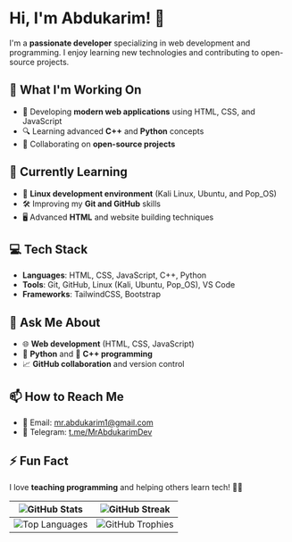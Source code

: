 # Hi, I'm Abdukarim! 👋

I'm a **passionate developer** specializing in web development and programming. I enjoy learning new technologies and contributing to open-source projects.

## 🔭 What I'm Working On
- 🚀 Developing **modern web applications** using HTML, CSS, and JavaScript
- 🔍 Learning advanced **C++** and **Python** concepts
- 🤝 Collaborating on **open-source projects**

## 🌱 Currently Learning
- 🐧 **Linux development environment** (Kali Linux, Ubuntu, and Pop_OS)
- 🛠 Improving my **Git and GitHub** skills
- 🖥 Advanced **HTML** and website building techniques

## 💻 Tech Stack
- **Languages**: HTML, CSS, JavaScript, C++, Python
- **Tools**: Git, GitHub, Linux (Kali, Ubuntu, Pop_OS), VS Code
- **Frameworks**: TailwindCSS, Bootstrap

## 💬 Ask Me About
- 🌐 **Web development** (HTML, CSS, JavaScript)
- 🐍 **Python** and 🧩 **C++ programming**
- 📈 **GitHub collaboration** and version control

## 📫 How to Reach Me
- 📧 Email: [mr.abdukarim1@gmail.com](mailto:mr.abdukarim1@gmail.com)
- 💬 Telegram: [t.me/MrAbdukarimDev](https://t.me/MrAbdukarimDev)

## ⚡ Fun Fact
I love **teaching programming** and helping others learn tech! 🧑‍🏫

| ![GitHub Stats](https://github-readme-stats.vercel.app/api?username=MrAbdukarim&show_icons=true&theme=radical&count_private=true) | ![GitHub Streak](https://streak-stats.demolab.com?user=MrAbdukarim&theme=radical&hide_border=true) |
| --- | --- |
| ![Top Languages](https://github-readme-stats.vercel.app/api/top-langs/?username=MrAbdukarim&layout=compact&theme=radical&count_private=true) | ![GitHub Trophies](https://github-profile-trophy.vercel.app/?username=MrAbdukarim&theme=radical&no-frame=true&row=1&column=6) |

